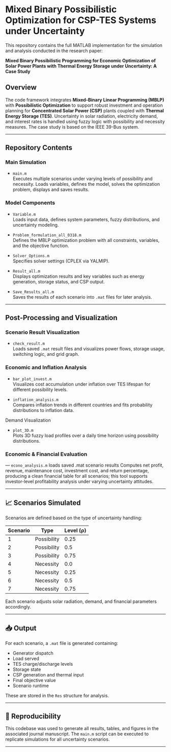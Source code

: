 # Mixed Binary Possibilistic Optimization for CSP-TES Systems under Uncertainty

This repository contains the full MATLAB implementation for the simulation and analysis conducted in the research paper:

**Mixed Binary Possibilistic Programming for Economic Optimization of Solar Power Plants with Thermal Energy Storage under Uncertainty: A Case Study**

## Overview

The code framework integrates **Mixed-Binary Linear Programming (MBLP)** with **Possibilistic Optimization** to support robust investment and operation planning for **Concentrated Solar Power (CSP)** plants coupled with **Thermal Energy Storage (TES)**. Uncertainty in solar radiation, electricity demand, and interest rates is handled using fuzzy logic with possibility and necessity measures.
The case study is based on the IEEE 39-Bus system.

---

##  Repository Contents

###  Main Simulation
- `main.m`  
  Executes multiple scenarios under varying levels of possibility and necessity. Loads variables, defines the model, solves the optimization problem, displays and saves results.

### Model Components
- `Variable.m`  
  Loads input data, defines system parameters, fuzzy distributions, and uncertainty modeling.

- `Problem_formulation_all_0318.m`  
  Defines the MBLP optimization problem with all constraints, variables, and the objective function.

- `Solver_Options.m`  
  Specifies solver settings (CPLEX via YALMIP).

- `Result_all.m`  
  Displays optimization results and key variables such as energy generation, storage status, and CSP output.

- `Save_Results_all.m`  
  Saves the results of each scenario into `.mat` files for later analysis.

---

## Post-Processing and Visualization

### Scenario Result Visualization
- `check_result.m`  
  Loads saved `.mat` result files and visualizes power flows, storage usage, switching logic, and grid graph.

### Economic and Inflation Analysis
- `bar_plot_invest.m`  
  Visualizes cost accumulation under inflation over TES lifespan for different possibility levels.

- `inflation_analysis.m`  
  Compares inflation trends in different countries and fits probability distributions to inflation data.

 Demand Visualization
- `plot_3D.m`  
  Plots 3D fuzzy load profiles over a daily time horizon using possibility distributions.

 ### Economic & Financial Evaluation 
 — `econo_analysis.m` loads saved .mat scenario results
 Computes net profit, revenue, maintenance cost, investment cost, and return percentage, producing a clean financial table for all scenarios; this tool supports investor-level profitability analysis under varying uncertainty attitudes.
 
---

## 📈 Scenarios Simulated

Scenarios are defined based on the type of uncertainty handling:

| Scenario | Type  | Level (ρ) |
|----------|-------|------------|
| 1        | Possibility | 0.25 |
| 2        | Possibility | 0.5  |
| 3        | Possibility | 0.75 |
| 4        | Necessity   | 0.0  |
| 5        | Necessity   | 0.25 |
| 6        | Necessity   | 0.5  |
| 7        | Necessity   | 0.75 |

Each scenario adjusts solar radiation, demand, and financial parameters accordingly.

---

## 📥 Output

For each scenario, a `.mat` file is generated containing:

- Generator dispatch
- Load served
- TES charge/discharge levels
- Storage state
- CSP generation and thermal input
- Final objective value
- Scenario runtime

These are stored in the `Res` structure for analysis.

---

## 🧪 Reproducibility

This codebase was used to generate all results, tables, and figures in the associated journal manuscript. The `main.m` script can be executed to replicate simulations for all uncertainty scenarios.

---


